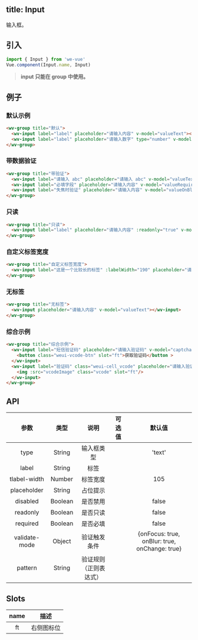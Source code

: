 title: Input
---
输入框。

## 引入

```js
import { Input } from 'we-vue'
Vue.component(Input.name, Input)
```

> **input 只能在 group 中使用。**

## 例子

### 默认示例

```html
<wv-group title="默认">
  <wv-input label="label" placeholder="请输入内容" v-model="valueText"></wv-input>
  <wv-input label="label" placeholder="请输入数字" type="number" v-model="valueNumber"></wv-input>
</wv-group>
```

### 带数据验证

```html
<wv-group title="带验证">
  <wv-input label="请输入 abc" placeholder="请输入 abc" v-model="valueText" pattern="^abc$" :validate-mode="{onFocus: false}"></wv-input>
  <wv-input label="必填字段" placeholder="请输入内容" v-model="valueRequired" required></wv-input>
  <wv-input label="失焦时验证" placeholder="请输入内容" v-model="valueOnBlur" required :validate-mode="{onFocus: false, onBlur: true, onChange: false}"></wv-input>
</wv-group>
```

### 只读

```html
<wv-group title="只读">
  <wv-input label="label" placeholder="请输入内容" :readonly="true" v-model="valueReadonly"></wv-input>
</wv-group>
```

### 自定义标签宽度

```html
<wv-group title="自定义标签宽度">
  <wv-input label="这是一个比较长的标签" :labelWidth="190" placeholder="请输入内容" v-model="valueText"></wv-input>
</wv-group>
```

### 无标签

```html
<wv-group title="无标签">
  <wv-input placeholder="请输入内容" v-model="valueText"></wv-input>
</wv-group>
```

### 综合示例

```html
<wv-group title="综合示例">
  <wv-input label="短信验证码" placeholder="请输入验证码" v-model="captcha">
    <button class="weui-vcode-btn" slot="ft">获取验证码</button >
  </wv-input>
  <wv-input label="验证码" class="weui-cell_vcode" placeholder="请输入验证码" v-model="vcode">
    <img :src="vcodeImage" class="vcode" slot="ft"/>
  </wv-input>
</wv-group>
```

## API

|   参数   |   类型    |   说明   | 可选值  |  默认值  |
| :----: | :-----: | :----: | :--: | :---: |
| type  | String  |  输入框类型   |      |   'text'    |
| label  | String  |  标签   |      |       |
| tlabel-width  | Number  |  标签宽度   |      |   105    |
| placeholder  | String  |  占位提示   |      |       |
| disabled | Boolean | 是否禁用 |      | false |
| readonly | Boolean | 是否只读 |      | false |
| required | Boolean | 是否必填 |      | false |
| validate-mode | Object | 验证触发条件 |      | {onFocus: true, onBlur: true, onChange: true} |
| pattern | String | 验证规则（正则表达式） |      |  |

## Slots

|   name   |   描述    |
| :----: | :-----: |
| ft  | 右侧图标位  |